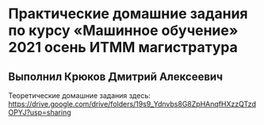 # Практические домашние задания по курсу «Машинное обучение» 2021 осень ИТММ магистратура
## Выполнил Крюков Дмитрий Алексеевич
Теоретические домашние задания здесь: https://drive.google.com/drive/folders/19s9_Ydnvbs8G8ZpHAnqfHXzzQTzdOPYJ?usp=sharing
